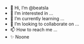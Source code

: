 - 👋 Hi, I’m @beatsla
- 👀 I’m interested in ...
- 🌱 I’m currently learning ...
- 💞️ I’m looking to collaborate on ...
- 📫 How to reach me ...
- ✨ Noone
<!---
beatsla/beatsla is a ✨ special ✨ repository because its `README.md` (this file) appears on your GitHub profile.
You can click the Preview link to take a look at your changes.
--->
